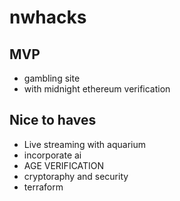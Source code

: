 # nwhacks

## MVP
- gambling site
- with midnight ethereum verification


## Nice to haves
- Live streaming with aquarium
- incorporate ai
- AGE VERIFICATION
- cryptoraphy and security
- terraform
